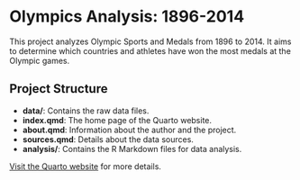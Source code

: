 # Olympics Analysis: 1896-2014

This project analyzes Olympic Sports and Medals from 1896 to 2014. It aims to determine which countries and athletes have won the most medals at the Olympic games.

## Project Structure
- **data/**: Contains the raw data files.
- **index.qmd**: The home page of the Quarto website.
- **about.qmd**: Information about the author and the project.
- **sources.qmd**: Details about the data sources.
- **analysis/**: Contains the R Markdown files for data analysis.

[Visit the Quarto website](https://wpetrus.quarto.pub/wpetrusnihii/) for more details.
